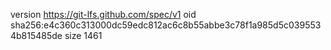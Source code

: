 version https://git-lfs.github.com/spec/v1
oid sha256:e4c360c313000dc59edc812ac6c8b55abbe3c78f1a985d5c0395534b815485de
size 1461
